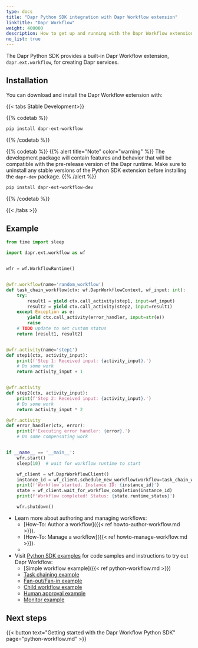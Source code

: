 ```yaml
---
type: docs
title: "Dapr Python SDK integration with Dapr Workflow extension"
linkTitle: "Dapr Workflow"
weight: 400000
description: How to get up and running with the Dapr Workflow extension
no_list: true
---
```


The Dapr Python SDK provides a built-in Dapr Workflow extension, `dapr.ext.workflow`, for creating Dapr services.

## Installation

You can download and install the Dapr Workflow extension with:

{{< tabs Stable Development>}}

{{% codetab %}}
```bash
pip install dapr-ext-workflow
```
{{% /codetab %}}

{{% codetab %}}
{{% alert title="Note" color="warning" %}}
The development package will contain features and behavior that will be compatible with the pre-release version of the Dapr runtime. Make sure to uninstall any stable versions of the Python SDK extension before installing the `dapr-dev` package.
{{% /alert %}}

```bash
pip install dapr-ext-workflow-dev
```
{{% /codetab %}}

{{< /tabs >}}

## Example

```python
from time import sleep

import dapr.ext.workflow as wf


wfr = wf.WorkflowRuntime()


@wfr.workflow(name='random_workflow')
def task_chain_workflow(ctx: wf.DaprWorkflowContext, wf_input: int):
    try:
        result1 = yield ctx.call_activity(step1, input=wf_input)
        result2 = yield ctx.call_activity(step2, input=result1)
    except Exception as e:
        yield ctx.call_activity(error_handler, input=str(e))
        raise
    # TODO update to set custom status
    return [result1, result2]


@wfr.activity(name='step1')
def step1(ctx, activity_input):
    print(f'Step 1: Received input: {activity_input}.')
    # Do some work
    return activity_input + 1


@wfr.activity
def step2(ctx, activity_input):
    print(f'Step 2: Received input: {activity_input}.')
    # Do some work
    return activity_input * 2

@wfr.activity
def error_handler(ctx, error):
    print(f'Executing error handler: {error}.')
    # Do some compensating work


if __name__ == '__main__':
    wfr.start()
    sleep(10)  # wait for workflow runtime to start

    wf_client = wf.DaprWorkflowClient()
    instance_id = wf_client.schedule_new_workflow(workflow=task_chain_workflow, input=42)
    print(f'Workflow started. Instance ID: {instance_id}')
    state = wf_client.wait_for_workflow_completion(instance_id)
    print(f'Workflow completed! Status: {state.runtime_status}')

    wfr.shutdown()
```

- Learn more about authoring and managing workflows: 
  - [How-To: Author a workflow]({{< ref howto-author-workflow.md >}}).
  - [How-To: Manage a workflow]({{< ref howto-manage-workflow.md >}}).
  - 
- Visit [Python SDK examples](https://github.com/dapr/python-sdk/tree/main/examples/workflow) for code samples and instructions to try out Dapr Workflow:
  - [Simple workflow example]({{< ref python-workflow.md >}})
  - [Task chaining example](https://github.com/dapr/python-sdk/blob/main/examples/workflow/task_chaining.py)
  - [Fan-out/Fan-in example](https://github.com/dapr/python-sdk/blob/main/examples/workflow/fan_out_fan_in.py)
  - [Child workflow example](https://github.com/dapr/python-sdk/blob/main/examples/workflow/child_workflow.py)
  - [Human approval example](https://github.com/dapr/python-sdk/blob/main/examples/workflow/human_approval.py)
  - [Monitor example](https://github.com/dapr/python-sdk/blob/main/examples/workflow/monitor.py)


## Next steps

{{< button text="Getting started with the Dapr Workflow Python SDK" page="python-workflow.md" >}}
